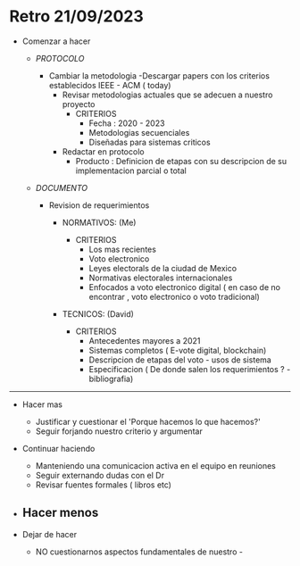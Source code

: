 # Retro 21/09/2023

- Comenzar a hacer

	- *PROTOCOLO*
		- Cambiar la metodologia
			-Descargar papers con los criterios establecidos IEEE - ACM  ( today)
			- Revisar metodologias actuales que se adecuen a nuestro proyecto
				- CRITERIOS	
					- Fecha : 2020 - 2023
					- Metodologias secuenciales
					- Diseñadas para sistemas criticos
			- Redactar en protocolo
				- Producto : Definicion de etapas con su descripcion de su implementacion parcial o total

	- *DOCUMENTO*	
		- Revision de requerimientos
			- NORMATIVOS: (Me)
				- CRITERIOS
					- Los mas recientes
					- Voto electronico
					- Leyes electorals de la ciudad de Mexico
					- Normativas electorales internacionales 
					- Enfocados a voto electronico digital ( en caso de no encontrar , voto electronico o voto tradicional)

			- TECNICOS: (David)
				- CRITERIOS 
					- Antecedentes mayores a 2021
					- Sistemas completos ( E-vote digital, blockchain)
					- Descripcion de etapas del voto -  usos de sistema
					- Especificacion ( De donde salen los requerimientos ? - bibliografia)


---

- Hacer mas
	- Justificar y cuestionar el 'Porque hacemos lo que hacemos?'
	- Seguir forjando nuestro criterio y argumentar

- Continuar haciendo
	- Manteniendo una comunicacion activa en el equipo en reuniones 
	- Seguir externando dudas con el Dr
	- Revisar fuentes formales ( libros etc)

- Hacer menos
	- 

- Dejar de hacer
	- NO cuestionarnos  aspectos fundamentales de nuestro -
